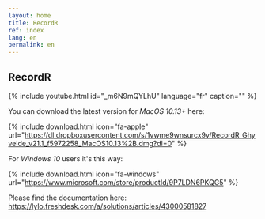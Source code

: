 ```yaml
---
layout: home
title: RecordR
ref: index
lang: en
permalink: en
---
```


## RecordR

{% include youtube.html
    id="_m6N9mQYLhU"
    language="fr"
    caption="" %}

You can download the latest version for *MacOS 10.13+* here:

{% include download.html
    icon="fa-apple"
    url="https://dl.dropboxusercontent.com/s/1vwme9wnsurcx9v/RecordR_Ghyvelde_v21.1_f5972258_MacOS10.13%2B.dmg?dl=0"
%}

For *Windows 10* users it's this way:

{% include download.html
    icon="fa-windows"
    url="https://www.microsoft.com/store/productId/9P7LDN6PKQG5"
%}

Please find the documentation here: <https://lylo.freshdesk.com/a/solutions/articles/43000581827>

<!--
## Change log:

### RecordR 20.6

- Better audio file naming
- Restore zoom in/out with key *I* and *O*

### RecordR 20.5

- Option to listen the original version during recording
- New *Talk* button to talk to the artistic director if one is affected to the recording task
- Progress indicator for the current character
- New script view with current character sentences highlighted in:
  - Orange if the sentence is not recorded yet
  - Green if the sentence is recorded
- New *Next* button to switch to next character sentence
- New *Help > Contact support...* menu item
- New shortcut:
  - *Space* for playing with original soundtrack
  - *R* for recording (instead of *Ctrl+R*)
  - *P* for playing the recorded sentence
  - *B / Left* to switch to previous character sentence
  - *N / Right* to switch to next character sentence
  - *Up* to switch to previous sentence in the script
  - *Down* to switch to next sentence in the script
  - *K* to switch to previous take
  - *J* to switch to next take
- Possibility to change the *RecordR* window size / full screen mode
- Various minor improvement and bug fix

## Joker

You can download the latest version for *MacOS 10.10+* here:

{% include download.html
    icon="fa-apple"
    os="macos"
    tool="joker"
%}

For *Windows* users it's this way:

{% include download.html
    icon="fa-windows"
    os="windows"
    tool="joker"
%}

-->
